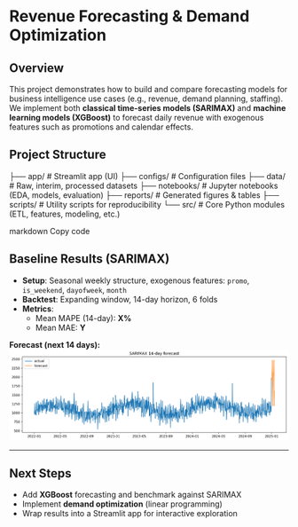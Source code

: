 # Revenue Forecasting & Demand Optimization

## Overview
This project demonstrates how to build and compare forecasting models for business intelligence use cases (e.g., revenue, demand planning, staffing).  
We implement both **classical time-series models (SARIMAX)** and **machine learning models (XGBoost)** to forecast daily revenue with exogenous features such as promotions and calendar effects.

## Project Structure
├── app/ # Streamlit app (UI)
├── configs/ # Configuration files
├── data/ # Raw, interim, processed datasets
├── notebooks/ # Jupyter notebooks (EDA, models, evaluation)
├── reports/ # Generated figures & tables
├── scripts/ # Utility scripts for reproducibility
└── src/ # Core Python modules (ETL, features, modeling, etc.)

markdown
Copy code

## Baseline Results (SARIMAX)
- **Setup**: Seasonal weekly structure, exogenous features: `promo`, `is_weekend`, `dayofweek`, `month`
- **Backtest**: Expanding window, 14-day horizon, 6 folds
- **Metrics**:
  - Mean MAPE (14-day): **X%**
  - Mean MAE: **Y**

**Forecast (next 14 days):**  
![SARIMAX 14-day forecast](reports/figures/sarimax_14day_forecast.png)

---

## Next Steps
- Add **XGBoost** forecasting and benchmark against SARIMAX  
- Implement **demand optimization** (linear programming)  
- Wrap results into a Streamlit app for interactive exploration